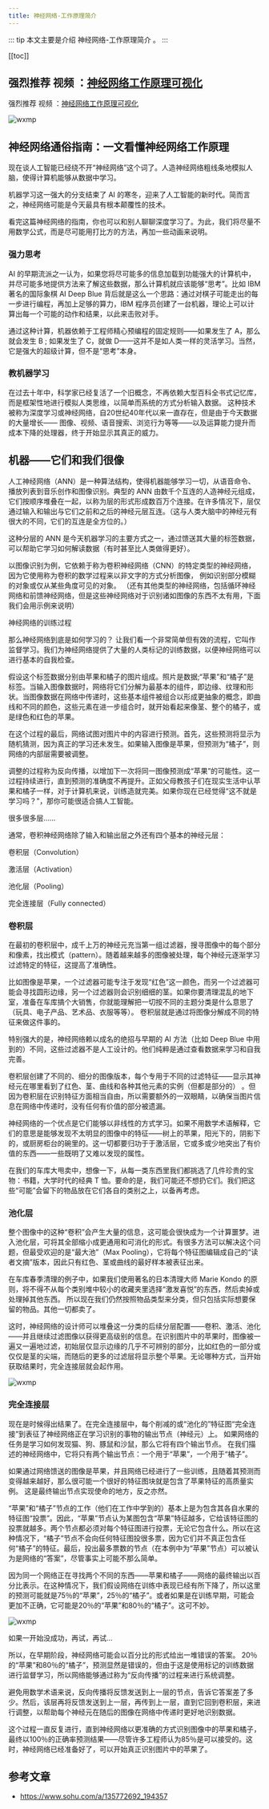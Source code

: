 ```yaml
---
title: 神经网络-工作原理简介
---
```


::: tip
本文主要是介绍 神经网络-工作原理简介 。
:::

[[toc]]

## 强烈推荐 视频 ：[神经网络工作原理可视化](https://www.bilibili.com/video/BV1SJ411a7go/?spm_id_from=333.788.recommend_more_video.-1)

强烈推荐 视频 ：[神经网络工作原理可视化](https://www.bilibili.com/video/BV1SJ411a7go/?spm_id_from=333.788.recommend_more_video.-1)

<img class= "zoom-custom-imgs" :src="$withBase('/assets/img/ai/nnprin/nnprinvideo-1.png')" alt="wxmp">


## 神经网络通俗指南：一文看懂神经网络工作原理 

现在谈人工智能已经绕不开“神经网络”这个词了。人造神经网络粗线条地模拟人脑，使得计算机能够从数据中学习。

机器学习这一强大的分支结束了 AI 的寒冬，迎来了人工智能的新时代。简而言之，神经网络可能是今天最具有根本颠覆性的技术。

看完这篇神经网络的指南，你也可以和别人聊聊深度学习了。为此，我们将尽量不用数学公式，而是尽可能用打比方的方法，再加一些动画来说明。

### 强力思考

AI 的早期流派之一认为，如果您将尽可能多的信息加载到功能强大的计算机中，并尽可能多地提供方法来了解这些数据，那么计算机就应该能够“思考”。比如 IBM 著名的国际象棋 AI Deep Blue 背后就是这么一个思路：通过对棋子可能走出的每一步进行编程，再加上足够的算力，IBM 程序员创建了一台机器，理论上可以计算出每一个可能的动作和结果，以此来击败对手。

通过这种计算，机器依赖于工程师精心预编程的固定规则——如果发生了 A，那么就会发生 B ; 如果发生了 C，就做 D——这并不是如人类一样的灵活学习。当然，它是强大的超级计算，但不是“思考”本身。

### 教机器学习

在过去十年中，科学家已经复活了一个旧概念，不再依赖大型百科全书式记忆库，而是框架性地进行模拟人类思维，以简单而系统的方式分析输入数据。 这种技术被称为深度学习或神经网络，自20世纪40年代以来一直存在，但是由于今天数据的大量增长—— 图像、视频、语音搜索、浏览行为等等——以及运算能力提升而成本下降的处理器，终于开始显示其真正的威力。

## **机器——它们和我们很像**

人工神经网络（ANN）是一种算法结构，使得机器能够学习一切，从语音命令、播放列表到音乐创作和图像识别。典型的 ANN 由数千个互连的人造神经元组成，它们按顺序堆叠在一起，以称为层的形式形成数百万个连接。在许多情况下，层仅通过输入和输出与它们之前和之后的神经元层互连。（这与人类大脑中的神经元有很大的不同，它们的互连是全方位的。）

这种分层的 ANN 是今天机器学习的主要方式之一，通过馈送其大量的标签数据，可以帮助它学习如何解读数据（有时甚至比人类做得更好）。

以图像识别为例，它依赖于称为卷积神经网络（CNN）的特定类型的神经网络，因为它使用称为卷积的数学过程来以非文字的方式分析图像， 例如识别部分模糊的对象或仅从某些角度可见的对象。 （还有其他类型的神经网络，包括循环神经网络和前馈神经网络，但是这些神经网络对于识别诸如图像的东西不太有用，下面我们会用示例来说明）

神经网络的训练过程

那么神经网络到底是如何学习的？ 让我们看一个非常简单但有效的流程，它叫作监督学习。我们为神经网络提供了大量的人类标记的训练数据，以便神经网络可以进行基本的自我检查。

假设这个标签数据分别由苹果和橘子的图片组成。照片是数据;“苹果”和“橘子”是标签。当输入图像数据时，网络将它们分解为最基本的组件，即边缘、纹理和形状。当图像数据在网络中传递时，这些基本组件被组合以形成更抽象的概念，即曲线和不同的颜色，这些元素在进一步组合时，就开始看起来像茎、整个的橘子，或是绿色和红色的苹果。

在这个过程的最后，网络试图对图片中的内容进行预测。首先，这些预测将显示为随机猜测，因为真正的学习还未发生。如果输入图像是苹果，但预测为“橘子”，则网络的内部层需要被调整。

调整的过程称为反向传播，以增加下一次将同一图像预测成“苹果”的可能性。这一过程持续进行，直到预测的准确度不再提升。正如父母教孩子们在现实生活中认苹果和橘子一样，对于计算机来说，训练造就完美。如果你现在已经觉得“这不就是学习吗？”，那你可能很适合搞人工智能。

很多很多层……

通常，卷积神经网络除了输入和输出层之外还有四个基本的神经元层：

卷积层（Convolution）

激活层（Activation）

池化层（Pooling）

完全连接层（Fully connected）

### **卷积层**

在最初的卷积层中，成千上万的神经元充当第一组过滤器，搜寻图像中的每个部分和像素，找出模式（pattern）。随着越来越多的图像被处理，每个神经元逐渐学习过滤特定的特征，这提高了准确性。

比如图像是苹果，一个过滤器可能专注于发现“红色”这一颜色，而另一个过滤器可能会寻找圆形边缘，另一个过滤器则会识别细细的茎。如果你要清理混乱的地下室，准备在车库搞个大销售，你就能理解把一切按不同的主题分类是什么意思了（玩具、电子产品、艺术品、衣服等等）。 卷积层就是通过将图像分解成不同的特征来做这件事的。

特别强大的是，神经网络赖以成名的绝招与早期的 AI 方法（比如 Deep Blue 中用到的）不同，这些过滤器不是人工设计的。他们纯粹是通过查看数据来学习和自我完善。

卷积层创建了不同的、细分的图像版本，每个专用于不同的过滤特征——显示其神经元在哪里看到了红色、茎、曲线和各种其他元素的实例（但都是部分的） 。但因为卷积层在识别特征方面相当自由，所以需要额外的一双眼睛，以确保当图片信息在网络中传递时，没有任何有价值的部分被遗漏。

神经网络的一个优点是它们能够以非线性的方式学习。如果不用数学术语解释，它们的意思是能够发现不太明显的图像中的特征——树上的苹果，阳光下的，阴影下的，或厨房柜台的碗里的。这一切都要归功于于激活层，它或多或少地突出了有价值的东西——一些既明了又难以发现的属性。

在我们的车库大甩卖中，想像一下，从每一类东西里我们都挑选了几件珍贵的宝物：书籍，大学时代的经典 T 恤。要命的是，我们可能还不想扔它们。我们把这些“可能”会留下的物品放在它们各自的类别之上，以备再考虑。

### **池化层**

整个图像中的这种“卷积”会产生大量的信息，这可能会很快成为一个计算噩梦。进入池化层，可将其全部缩小成更通用和可消化的形式。有很多方法可以解决这个问题，但最受欢迎的是“最大池”（Max Pooling），它将每个特征图编辑成自己的“读者文摘”版本，因此只有红色、茎或曲线的最好样本被表征出来。

在车库春季清理的例子中，如果我们使用著名的日本清理大师 Marie Kondo 的原则，将不得不从每个类别堆中较小的收藏夹里选择“激发喜悦”的东西，然后卖掉或处理掉其他东西。 所以现在我们仍然按照物品类型来分类，但只包括实际想要保留的物品。其他一切都卖了。

这时，神经网络的设计师可以堆叠这一分类的后续分层配置——卷积、激活、池化——并且继续过滤图像以获得更高级别的信息。在识别图片中的苹果时，图像被一遍又一遍地过滤，初始层仅显示边缘的几乎不可辨别的部分，比如红色的一部分或仅仅是茎的尖端，而随后的更多的过滤层将显示整个苹果。无论哪种方式，当开始获取结果时，完全连接层就会起作用。

<img class= "zoom-custom-imgs" :src="$withBase('/assets/img/ai/nnprin/intro-1.gif')" alt="wxmp">

### **完全连接层**

现在是时候得出结果了。在完全连接层中，每个削减的或“池化的”特征图“完全连接”到表征了神经网络正在学习识别的事物的输出节点（神经元）上。 如果网络的任务是学习如何发现猫、狗、豚鼠和沙鼠，那么它将有四个输出节点。 在我们描述的神经网络中，它将只有两个输出节点：一个用于“苹果”，一个用于“橘子”。

如果通过网络馈送的图像是苹果，并且网络已经进行了一些训练，且随着其预测而变得越来越好，那么很可能一个很好的特征图块就是包含了苹果特征的高质量实例。 这是最终输出节点实现使命的地方，反之亦然。

“苹果”和“橘子”节点的工作（他们在工作中学到的）基本上是为包含其各自水果的特征图“投票”。因此，“苹果”节点认为某图包含“苹果”特征越多，它给该特征图的投票就越多。两个节点都必须对每个特征图进行投票，无论它包含什么。所以在这种情况下，“橘子”节点不会向任何特征图投很多票，因为它们并不真正包含任何“橘子”的特征。最后，投出最多票数的节点（在本例中为“苹果”节点）可以被认为是网络的“答案”，尽管事实上可能不那么简单。

因为同一个网络正在寻找两个不同的东西——苹果和橘子——网络的最终输出以百分比表示。在这种情况下，我们假设网络在训练中表现已经有所下降了，所以这里的预测可能就是75％的“苹果”，25％的“橘子”。或者如果是在训练早期，可能会更加不正确，它可能是20％的“苹果”和80％的“橘子”。这可不妙。

<img class= "zoom-custom-imgs" :src="$withBase('/assets/img/ai/nnprin/intro-2.gif')" alt="wxmp">

如果一开始没成功，再试，再试…

所以，在早期阶段，神经网络可能会以百分比的形式给出一堆错误的答案。 20％的“苹果”和80％的“橘子”，预测显然是错误的，但由于这是使用标记的训练数据进行监督学习，所以网络能够通过称为“反向传播”的过程来进行系统调整。

避免用数学术语来说，反向传播将反馈发送到上一层的节点，告诉它答案差了多少。然后，该层再将反馈发送到上一层，再传到上一层，直到它回到卷积层，来进行调整，以帮助每个神经元在随后的图像在网络中传递时更好地识别数据。

这个过程一直反复进行，直到神经网络以更准确的方式识别图像中的苹果和橘子，最终以100％的正确率预测结果——尽管许多工程师认为85％是可以接受的。这时，神经网络已经准备好了，可以开始真正识别图片中的苹果了。
## 参考文章
* https://www.sohu.com/a/135772692_194357